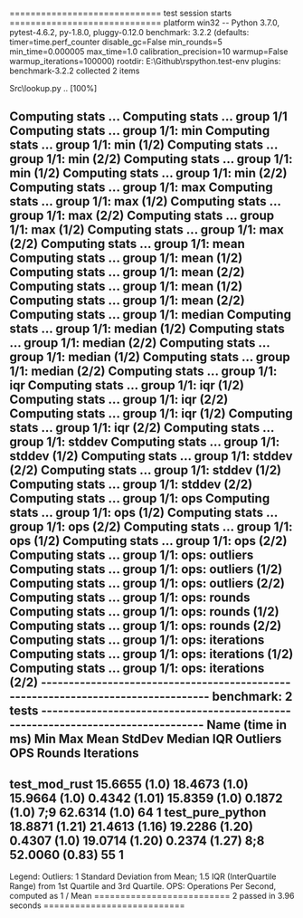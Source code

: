 ============================= test session starts =============================
platform win32 -- Python 3.7.0, pytest-4.6.2, py-1.8.0, pluggy-0.12.0
benchmark: 3.2.2 (defaults: timer=time.perf_counter disable_gc=False min_rounds=5 min_time=0.000005 max_time=1.0 calibration_precision=10 warmup=False warmup_iterations=100000)
rootdir: E:\Github\rspython\.test-env
plugins: benchmark-3.2.2
collected 2 items

Src\lookup.py ..                                                         [100%]


Computing stats ...Computing stats ... group 1/1Computing stats ... group 1/1: minComputing stats ... group 1/1: min (1/2)Computing stats ... group 1/1: min (2/2)Computing stats ... group 1/1: min (1/2)Computing stats ... group 1/1: min (2/2)Computing stats ... group 1/1: maxComputing stats ... group 1/1: max (1/2)Computing stats ... group 1/1: max (2/2)Computing stats ... group 1/1: max (1/2)Computing stats ... group 1/1: max (2/2)Computing stats ... group 1/1: meanComputing stats ... group 1/1: mean (1/2)Computing stats ... group 1/1: mean (2/2)Computing stats ... group 1/1: mean (1/2)Computing stats ... group 1/1: mean (2/2)Computing stats ... group 1/1: medianComputing stats ... group 1/1: median (1/2)Computing stats ... group 1/1: median (2/2)Computing stats ... group 1/1: median (1/2)Computing stats ... group 1/1: median (2/2)Computing stats ... group 1/1: iqrComputing stats ... group 1/1: iqr (1/2)Computing stats ... group 1/1: iqr (2/2)Computing stats ... group 1/1: iqr (1/2)Computing stats ... group 1/1: iqr (2/2)Computing stats ... group 1/1: stddevComputing stats ... group 1/1: stddev (1/2)Computing stats ... group 1/1: stddev (2/2)Computing stats ... group 1/1: stddev (1/2)Computing stats ... group 1/1: stddev (2/2)Computing stats ... group 1/1: opsComputing stats ... group 1/1: ops (1/2)Computing stats ... group 1/1: ops (2/2)Computing stats ... group 1/1: ops (1/2)Computing stats ... group 1/1: ops (2/2)Computing stats ... group 1/1: ops: outliersComputing stats ... group 1/1: ops: outliers (1/2)Computing stats ... group 1/1: ops: outliers (2/2)Computing stats ... group 1/1: ops: roundsComputing stats ... group 1/1: ops: rounds (1/2)Computing stats ... group 1/1: ops: rounds (2/2)Computing stats ... group 1/1: ops: iterationsComputing stats ... group 1/1: ops: iterations (1/2)Computing stats ... group 1/1: ops: iterations (2/2)--------------------------------------------------------------------------------- benchmark: 2 tests --------------------------------------------------------------------------------
Name (time in ms)         Min                Max               Mean            StdDev             Median               IQR            Outliers      OPS            Rounds  Iterations
-------------------------------------------------------------------------------------------------------------------------------------------------------------------------------------
test_mod_rust         15.6655 (1.0)      18.4673 (1.0)      15.9664 (1.0)      0.4342 (1.01)     15.8359 (1.0)      0.1872 (1.0)           7;9  62.6314 (1.0)          64           1
test_pure_python      18.8871 (1.21)     21.4613 (1.16)     19.2286 (1.20)     0.4307 (1.0)      19.0714 (1.20)     0.2374 (1.27)          8;8  52.0060 (0.83)         55           1
-------------------------------------------------------------------------------------------------------------------------------------------------------------------------------------

Legend:
  Outliers: 1 Standard Deviation from Mean; 1.5 IQR (InterQuartile Range) from 1st Quartile and 3rd Quartile.
  OPS: Operations Per Second, computed as 1 / Mean
========================== 2 passed in 3.96 seconds ===========================
